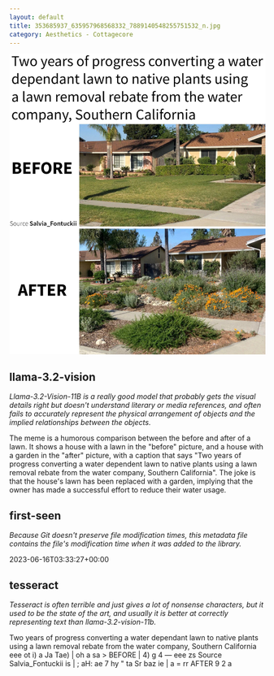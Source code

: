 ```yaml
---
layout: default
title: 353685937_635957968568332_7889140548255751532_n.jpg
category: Aesthetics - Cottagecore
---
```


<div markdown="0"><a href="353685937_635957968568332_7889140548255751532_n.jpg"><img class="photo" src="353685937_635957968568332_7889140548255751532_n.jpg" /></a>

<h2>llama-3.2-vision</h2>
<p><i>Llama-3.2-Vision-11B is a really good model that probably gets the visual details right but doesn't understand literary or media references, and often fails to accurately represent the physical arrangement of objects and the implied relationships between the objects.</i></p>
<p>The meme is a humorous comparison between the before and after of a lawn. It shows a house with a lawn in the &quot;before&quot; picture, and a house with a garden in the &quot;after&quot; picture, with a caption that says &quot;Two years of progress converting a water dependent lawn to native plants using a lawn removal rebate from the water company, Southern California&quot;. The joke is that the house&#x27;s lawn has been replaced with a garden, implying that the owner has made a successful effort to reduce their water usage.</p>

<h2>first-seen</h2>
<p><i>Because Git doesn't preserve file modification times, this metadata file contains the file's modification time when it was added to the library.</i></p>
<p>2023-06-16T03:33:27+00:00</p>

<h2>tesseract</h2>
<p><i>Tesseract is often terrible and just gives a lot of nonsense characters, but it used to be the state of the art, and usually it is better at correctly representing text than llama-3.2-vision-11b.</i></p>
<p>Two years of progress converting a water dependant lawn to native plants using a lawn removal rebate from the water company, Southern California eee ot i) a Ja Tae) | oh a sa &gt; BEFORE | 4) g 4 — eee zs Source Salvia_Fontuckii is | ; aH: ae 7 hy &quot; ta Sr baz ie | a = rr AFTER 9 2 a</p>

</div>

